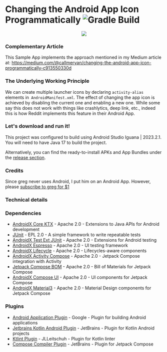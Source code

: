 # Changing the Android App Icon Programmatically ![Gradle Build](https://github.com/ryanw-mobile/XLauncherIcons/actions/workflows/main_build.yml/badge.svg)

<div style="text-align:center"><img src="Screenshot_20230802_212139_framed.png" /></div>

### Complementary Article

This Sample App implements the approach mentioned in my Medium article
at: https://medium.com/@callmeryan/changing-the-android-app-icon-programmatically-c913550330d

### The Underlying Working Principle

We can create multiple launcher icons by declaring `activity-alias` elements
in` AndroidManifest.xml`. The effect of changing the app icon is achieved by disabling the current
one and enabling a new one. While some say this does not work with things like crashlytics, deep
link, etc., indeed this is how Reddit implements this feature in their Android App.

### Let's download and run it!

This project was configured to build using Android Studio Iguana | 2023.2.1. You will need to have
Java 17 to build the project.

Alternatively, you can find the ready-to-install APKs and App Bundles under
the [release section](https://github.com/ryanw-mobile/XLauncherIcons/releases).

### Credits

Since greg never uses Android, I put him on an Android App. However,
please [subscribe to greg for $1](https://twitter.com/greg16676935420)

### Technical details

### Dependencies

* [AndroidX Core KTX](https://developer.android.com/jetpack/androidx/releases/core) - Apache 2.0 - Extensions to Java APIs for Android development
* [JUnit](https://junit.org/junit5/) - EPL 2.0 - A simple framework to write repeatable tests
* [AndroidX Test Ext JUnit](https://developer.android.com/jetpack/androidx/releases/test) - Apache 2.0 - Extensions for Android testing
* [AndroidX Espresso](https://developer.android.com/training/testing/espresso) - Apache 2.0 - UI testing framework
* [AndroidX Lifecycle](https://developer.android.com/jetpack/androidx/releases/lifecycle) - Apache 2.0 - Lifecycles-aware components
* [AndroidX Activity Compose](https://developer.android.com/jetpack/androidx/releases/activity) - Apache 2.0 - Jetpack Compose integration with Activity
* [Jetpack Compose BOM](https://developer.android.com/jetpack/compose/bom) - Apache 2.0 - Bill of Materials for Jetpack Compose
* [AndroidX Compose UI](https://developer.android.com/jetpack/androidx/releases/compose-ui) - Apache 2.0 - UI components for Jetpack Compose
* [AndroidX Material3](https://developer.android.com/jetpack/androidx/releases/compose-material3) - Apache 2.0 - Material Design components for Jetpack Compose

### Plugins

* [Android Application Plugin](https://developer.android.com/studio/build/gradle-plugin-3-0-0-migration) - Google - Plugin for building Android applications
* [Jetbrains Kotlin Android Plugin](https://kotlinlang.org/docs/gradle.html) - JetBrains - Plugin for Kotlin Android projects
* [Ktlint Plugin](https://github.com/JLLeitschuh/ktlint-gradle) - JLLeitschuh - Plugin for Kotlin linter
* [Compose Compiler Plugin](https://developer.android.com/jetpack/compose) - JetBrains - Plugin for Jetpack Compose
